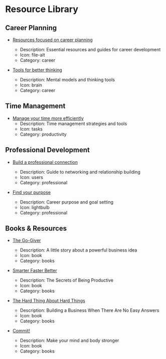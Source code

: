 # Resource Library

## Career Planning
- [Resources focused on career planning](https://mentorsoutreach.org/resource-library/career-planning/)
  - Description: Essential resources and guides for career development
  - Icon: file-alt
  - Category: career

- [Tools for better thinking](https://untools.co/)
  - Description: Mental models and thinking tools
  - Icon: brain
  - Category: career

## Time Management
- [Manage your time more efficiently](https://mentorsoutreach.org/resource-library/)
  - Description: Time management strategies and tools
  - Icon: tasks
  - Category: productivity

## Professional Development
- [Build a professional connection](https://mentorsoutreach.org/resource-library/build-a-professional-connection-by-sharing-an-article/)
  - Description: Guide to networking and relationship building
  - Icon: users
  - Category: professional

- [Find your purpose](https://mentorsoutreach.org/resource-library/find-your-purpose-to-build-the-network-you-actually-want/)
  - Description: Career purpose and goal setting
  - Icon: lightbulb
  - Category: professional

## Books & Resources
- [The Go-Giver](https://www.amazon.com/Go-Giver-Little-Story-Powerful-Business/dp/1469063832)
  - Description: A little story about a powerful business idea
  - Icon: book
  - Category: books

- [Smarter Faster Better](http://www.amazon.com/exec/obidos/ASIN/081299339X/wnycorg-20/)
  - Description: The Secrets of Being Productive
  - Icon: book
  - Category: books

- [The Hard Thing About Hard Things](https://www.amazon.com/dp/0062273205/ref=cm_sw_r_cp_ep_dp_YjKczbKASWMWE)
  - Description: Building a Business When There Are No Easy Answers
  - Icon: book
  - Category: books

- [Commit!](https://www.amazon.com/Commit-Make-Stronger-Unlock-Potential-ebook/dp/B01ISFAU2G/)
  - Description: Make your mind and body stronger
  - Icon: book
  - Category: books 